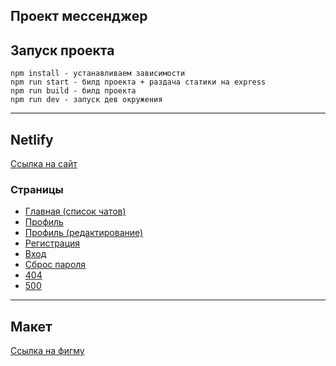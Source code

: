 ## Проект мессенджер

## Запуск проекта

```
npm install - устанавливаем зависимости
npm run start - билд проекта + раздача статики на express
npm run build - билд проекта
npm run dev - запуск дев окружения
```

----

## Netlify

[Ссылка на сайт](https://silly-frangipane-d305fa.netlify.app/)

### Страницы

- [Главная (список чатов)](https://silly-frangipane-d305fa.netlify.app/chats)
- [Профиль](https://silly-frangipane-d305fa.netlify.app/profile)
- [Профиль (редактирование)](https://silly-frangipane-d305fa.netlify.app/profile?in_edit=true)
- [Регистрация](https://silly-frangipane-d305fa.netlify.app/register)
- [Вход](https://silly-frangipane-d305fa.netlify.app/login)
- [Сброс пароля](https://silly-frangipane-d305fa.netlify.app/reset_password)
- [404](https://silly-frangipane-d305fa.netlify.app/404)
- [500](https://silly-frangipane-d305fa.netlify.app/500)

----

## Макет

[Ссылка на фигму]()
